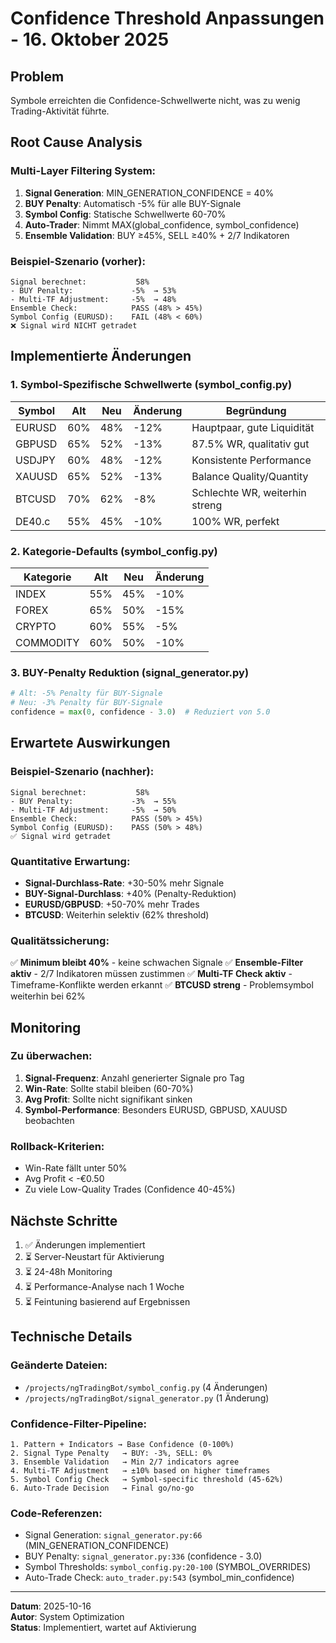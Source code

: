 # Confidence Threshold Anpassungen - 16. Oktober 2025

## Problem
Symbole erreichten die Confidence-Schwellwerte nicht, was zu wenig Trading-Aktivität führte.

## Root Cause Analysis

### Multi-Layer Filtering System:
1. **Signal Generation**: MIN_GENERATION_CONFIDENCE = 40%
2. **BUY Penalty**: Automatisch -5% für alle BUY-Signale
3. **Symbol Config**: Statische Schwellwerte 60-70%
4. **Auto-Trader**: Nimmt MAX(global_confidence, symbol_confidence)
5. **Ensemble Validation**: BUY ≥45%, SELL ≥40% + 2/7 Indikatoren

### Beispiel-Szenario (vorher):
```
Signal berechnet:           58%
- BUY Penalty:             -5%  → 53%
- Multi-TF Adjustment:     -5%  → 48%
Ensemble Check:            PASS (48% > 45%)
Symbol Config (EURUSD):    FAIL (48% < 60%)
❌ Signal wird NICHT getradet
```

## Implementierte Änderungen

### 1. Symbol-Spezifische Schwellwerte (symbol_config.py)

| Symbol  | Alt   | Neu   | Änderung | Begründung |
|---------|-------|-------|----------|------------|
| EURUSD  | 60%   | 48%   | -12%     | Hauptpaar, gute Liquidität |
| GBPUSD  | 65%   | 52%   | -13%     | 87.5% WR, qualitativ gut |
| USDJPY  | 60%   | 48%   | -12%     | Konsistente Performance |
| XAUUSD  | 65%   | 52%   | -13%     | Balance Quality/Quantity |
| BTCUSD  | 70%   | 62%   | -8%      | Schlechte WR, weiterhin streng |
| DE40.c  | 55%   | 45%   | -10%     | 100% WR, perfekt |

### 2. Kategorie-Defaults (symbol_config.py)

| Kategorie  | Alt   | Neu   | Änderung |
|------------|-------|-------|----------|
| INDEX      | 55%   | 45%   | -10%     |
| FOREX      | 65%   | 50%   | -15%     |
| CRYPTO     | 60%   | 55%   | -5%      |
| COMMODITY  | 60%   | 50%   | -10%     |

### 3. BUY-Penalty Reduktion (signal_generator.py)

```python
# Alt: -5% Penalty für BUY-Signale
# Neu: -3% Penalty für BUY-Signale
confidence = max(0, confidence - 3.0)  # Reduziert von 5.0
```

## Erwartete Auswirkungen

### Beispiel-Szenario (nachher):
```
Signal berechnet:           58%
- BUY Penalty:             -3%  → 55%
- Multi-TF Adjustment:     -5%  → 50%
Ensemble Check:            PASS (50% > 45%)
Symbol Config (EURUSD):    PASS (50% > 48%)
✅ Signal wird getradet
```

### Quantitative Erwartung:
- **Signal-Durchlass-Rate**: +30-50% mehr Signale
- **BUY-Signal-Durchlass**: +40% (Penalty-Reduktion)
- **EURUSD/GBPUSD**: +50-70% mehr Trades
- **BTCUSD**: Weiterhin selektiv (62% threshold)

### Qualitätssicherung:
✅ **Minimum bleibt 40%** - keine schwachen Signale
✅ **Ensemble-Filter aktiv** - 2/7 Indikatoren müssen zustimmen
✅ **Multi-TF Check aktiv** - Timeframe-Konflikte werden erkannt
✅ **BTCUSD streng** - Problemsymbol weiterhin bei 62%

## Monitoring

### Zu überwachen:
1. **Signal-Frequenz**: Anzahl generierter Signale pro Tag
2. **Win-Rate**: Sollte stabil bleiben (60-70%)
3. **Avg Profit**: Sollte nicht signifikant sinken
4. **Symbol-Performance**: Besonders EURUSD, GBPUSD, XAUUSD beobachten

### Rollback-Kriterien:
- Win-Rate fällt unter 50%
- Avg Profit < -€0.50
- Zu viele Low-Quality Trades (Confidence 40-45%)

## Nächste Schritte

1. ✅ Änderungen implementiert
2. ⏳ Server-Neustart für Aktivierung
3. ⏳ 24-48h Monitoring
4. ⏳ Performance-Analyse nach 1 Woche
5. ⏳ Feintuning basierend auf Ergebnissen

## Technische Details

### Geänderte Dateien:
- `/projects/ngTradingBot/symbol_config.py` (4 Änderungen)
- `/projects/ngTradingBot/signal_generator.py` (1 Änderung)

### Confidence-Filter-Pipeline:
```
1. Pattern + Indicators → Base Confidence (0-100%)
2. Signal Type Penalty   → BUY: -3%, SELL: 0%
3. Ensemble Validation   → Min 2/7 indicators agree
4. Multi-TF Adjustment   → ±10% based on higher timeframes
5. Symbol Config Check   → Symbol-specific threshold (45-62%)
6. Auto-Trade Decision   → Final go/no-go
```

### Code-Referenzen:
- Signal Generation: `signal_generator.py:66` (MIN_GENERATION_CONFIDENCE)
- BUY Penalty: `signal_generator.py:336` (confidence - 3.0)
- Symbol Thresholds: `symbol_config.py:20-100` (SYMBOL_OVERRIDES)
- Auto-Trade Check: `auto_trader.py:543` (symbol_min_confidence)

---

**Datum**: 2025-10-16  
**Autor**: System Optimization  
**Status**: Implementiert, wartet auf Aktivierung
